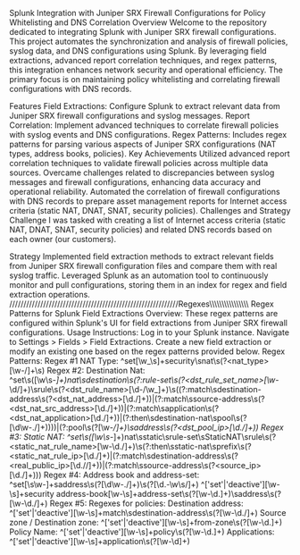 Splunk Integration with Juniper SRX Firewall Configurations for Policy Whitelisting and DNS Correlation
Overview
Welcome to the repository dedicated to integrating Splunk with Juniper SRX firewall configurations. This project automates the synchronization and analysis of firewall policies, syslog data, and DNS configurations using Splunk. By leveraging field extractions, advanced report correlation techniques, and regex patterns, this integration enhances network security and operational efficiency. The primary focus is on maintaining policy whitelisting and correlating firewall configurations with DNS records.

Features
Field Extractions: Configure Splunk to extract relevant data from Juniper SRX firewall configurations and syslog messages.
Report Correlation: Implement advanced techniques to correlate firewall policies with syslog events and DNS configurations.
Regex Patterns: Includes regex patterns for parsing various aspects of Juniper SRX configurations (NAT types, address books, policies).
Key Achievements
Utilized advanced report correlation techniques to validate firewall policies across multiple data sources.
Overcame challenges related to discrepancies between syslog messages and firewall configurations, enhancing data accuracy and operational reliability.
Automated the correlation of firewall configurations with DNS records to prepare asset management reports for Internet access criteria (static NAT, DNAT, SNAT, security policies).
Challenges and Strategy
Challenge
I was tasked with creating a list of Internet access criteria (static NAT, DNAT, SNAT, security policies) and related DNS records based on each owner (our customers).

Strategy
Implemented field extraction methods to extract relevant fields from Juniper SRX firewall configuration files and compare them with real syslog traffic.
Leveraged Splunk as an automation tool to continuously monitor and pull configurations, storing them in an index for regex and field extraction operations.
////////////////////////////////////////////////////////////Regexes\\\\\\\\\\\\\\\\\\\\\\\\\\\\\\\\
Regex Patterns for Splunk Field Extractions
Overview: These regex patterns are configured within Splunk's UI for field extractions from Juniper SRX firewall configurations.
Usage Instructions:
Log in to your Splunk instance.
Navigate to Settings > Fields > Field Extractions.
Create a new field extraction or modify an existing one based on the regex patterns provided below.
Regex Patterns:
Regex #1
NAT Type:
^set[\w_\s]+security\snat\s(?<nat_type>[\w-/]+\s)
Regex #2:
Destination Nat:
^set\s([\w\s-_]+)nat\sdestination\s(?:rule-set\s(?<dst_rule_set_name>[\w-_\d/]+)\srule\s(?<dst_rule_name>[\d-/\w_]+)\s((?:match\sdestination-address\s(?<dst_nat_address>[\d./]+))|(?:match\ssource-address\s(?<dst_nat_src_address>[\d./]+))|(?:match\sapplication\s(?<dst_nat_application>[\d./]+))|(?:then\sdestination-nat\spool\s(?<poolname>[\d\w-./]+))))|(?:pool\s(?<poolname1>[\w-_/]+)\saddress\s(?<dst_pool_ip>[\d./]+))
Regex #3:
Static NAT:
^set\s([\w\s-_]+)nat\sstatic\srule-set\sStaticNAT\srule\s(?<static_nat_rule_name>[\w-\d./]+)\s(?:then\sstatic-nat\sprefix\s(?<static_nat_rule_ip>[\d./]+)|(?:match\sdestination-address\s(?<real_public_ip>[\d.//]+))|(?:match\ssource-address\s(?<source_ip>[\d./]+)))
Regex #4:
Address book and address-set:
^set[\s\w-]+saddress\s(?<addressbookname>[\d\w-./]+)\s(?<realip>[\d.-\w\s/]+)
^['set'|'deactive'][\w-\s]+security address-book[\w-\s]+address-set\s(?<addressset>[\w-\d.]+)\saddress\s(?<addressbook>[\w-\d./]+)
Regex #5:
Regexes for policies:
Destination address: ^['set'|'deactive'][\w-\s]+match\sdestination-address\s(?<dstip>[\w-\d./]+)
Source zone / Destination zone: ^['set'|'deactive'][\w-\s]+from-zone\s(?<fromzone>[\w-\d.]+)
Policy Name: ^['set'|'deactive'][\w-\s]+policy\s(?<policyname>[\w-\d.]+)
Applications: ^['set'|'deactive'][\w-\s]+application\s(?<applications>[\w-\d]+)
